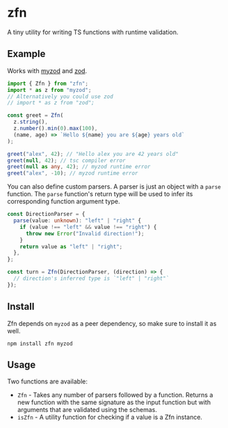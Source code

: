 # zfn

A tiny utility for writing TS functions with runtime validation.

## Example

Works with [myzod](https://www.npmjs.com/package/myzod) and [zod](https://www.npmjs.com/package/zod).

```ts
import { Zfn } from "zfn";
import * as z from "myzod";
// Alternatively you could use zod
// import * as z from "zod";

const greet = Zfn(
  z.string(),
  z.number().min(0).max(100),
  (name, age) => `Hello ${name} you are ${age} years old`
);

greet("alex", 42); // "Hello alex you are 42 years old"
greet(null, 42); // tsc compiler error
greet(null as any, 42); // myzod runtime error
greet("alex", -10); // myzod runtime error
```

You can also define custom parsers. A parser is just an object with a `parse` function. The `parse` function's return type will be used to infer its corresponding function argument type.

```ts
const DirectionParser = {
  parse(value: unknown): "left" | "right" {
    if (value !== "left" && value !== "right") {
      throw new Error("Invalid direction!");
    }
    return value as "left" | "right";
  },
};

const turn = Zfn(DirectionParser, (direction) => {
  // direction's inferred type is `"left" | "right"`
});
```

## Install

Zfn depends on `myzod` as a peer dependency, so make sure to install it as well.

```
npm install zfn myzod
```

## Usage

Two functions are available:

- `Zfn` - Takes any number of parsers followed by a function. Returns a new function with the same signature as the input function but with arguments that are validated using the schemas.
- `isZfn` - A utility function for checking if a value is a Zfn instance.
